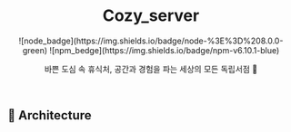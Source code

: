 <h1 align="center"> Cozy_server  </h1>

<p align="center">
![node_badge](https://img.shields.io/badge/node-%3E%3D%208.0.0-green)
![npm_bedge](https://img.shields.io/badge/npm-v6.10.1-blue)
</p>

<p align="center">
  바쁜 도심 속 휴식처, 공간과 경험을 파는 세상의 모든 독립서점 🌱
</p>

<br/>



## 📌 Architecture
